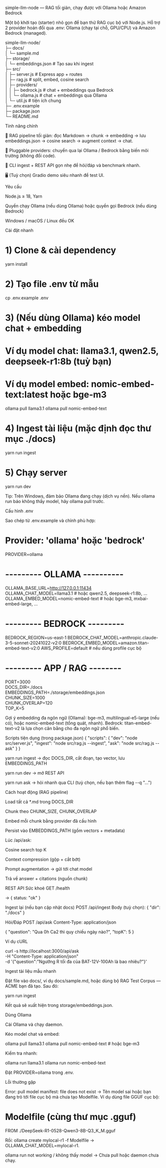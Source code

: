 simple-llm-node — RAG tối giản, chạy được với Ollama hoặc Amazon Bedrock

Một bộ khởi tạo (starter) nhỏ gọn để bạn thử RAG cục bộ với Node.js.
Hỗ trợ 2 provider hoán đổi qua .env: Ollama (chạy tại chỗ, GPU/CPU) và Amazon Bedrock (managed).

simple-llm-node/<br />
├─ docs/<br />
│  └─ sample.md<br />
├─ storage/<br />
│  └─ embeddings.json            # Tạo sau khi ingest<br />
├─ src/<br />
│  ├─ server.js                  # Express app + routes<br />
│  ├─ rag.js                     # split, embed, cosine search<br />
│  ├─ providers/<br />
│  │  ├─ bedrock.js              # chat + embeddings qua Bedrock<br />
│  │  └─ ollama.js               # chat + embeddings qua Ollama<br />
│  └─ util.js                    # tiện ích chung<br />
├─ .env.example<br />
├─ package.json<br />
└─ README.md<br />

Tính năng chính

🔁 RAG pipeline tối giản: đọc Markdown → chunk → embedding → lưu embeddings.json → cosine search → augment context → chat.

🔌 Pluggable providers: chuyển qua lại Ollama / Bedrock bằng biến môi trường (không đổi code).

🧪 CLI ingest + REST API gọn nhẹ để hỏi/đáp và benchmark nhanh.

🖥️ (Tuỳ chọn) Gradio demo siêu nhanh để test UI.

Yêu cầu

Node.js ≥ 18, Yarn

Quyền chạy Ollama (nếu dùng Ollama) hoặc quyền gọi Bedrock (nếu dùng Bedrock)

Windows / macOS / Linux đều OK

Cài đặt nhanh
# 1) Clone & cài dependency
yarn install

# 2) Tạo file .env từ mẫu
cp .env.example .env

# 3) (Nếu dùng Ollama) kéo model chat + embedding
#   Ví dụ model chat: llama3.1, qwen2.5, deepseek-r1:8b (tuỳ bạn)
#   Ví dụ model embed: nomic-embed-text:latest hoặc bge-m3
ollama pull llama3.1
ollama pull nomic-embed-text

# 4) Ingest tài liệu (mặc định đọc thư mục ./docs)
yarn run ingest

# 5) Chạy server
yarn run dev


Tip: Trên Windows, đảm bảo Ollama đang chạy (dịch vụ nền). Nếu ollama run báo không thấy model, hãy ollama pull <model> trước.

Cấu hình .env

Sao chép từ .env.example và chỉnh phù hợp:

# Provider: 'ollama' hoặc 'bedrock'
PROVIDER=ollama

# --------- OLLAMA ----------
OLLAMA_BASE_URL=http://127.0.0.1:11434<br />
OLLAMA_CHAT_MODEL=llama3.1         # hoặc qwen2.5, deepseek-r1:8b, ...<br />
OLLAMA_EMBED_MODEL=nomic-embed-text # hoặc bge-m3, mxbai-embed-large, ...<br />

# --------- BEDROCK ---------
BEDROCK_REGION=us-east-1
BEDROCK_CHAT_MODEL=anthropic.claude-3-5-sonnet-20241022-v2:0
BEDROCK_EMBED_MODEL=amazon.titan-embed-text-v2:0
AWS_PROFILE=default                 # nếu dùng profile cục bộ

# --------- APP / RAG --------
PORT=3000<br />
DOCS_DIR=./docs<br />
EMBEDDINGS_PATH=./storage/embeddings.json<br />
CHUNK_SIZE=1000<br />
CHUNK_OVERLAP=120<br />
TOP_K=5<br />


Gợi ý embedding đa ngôn ngữ (Ollama): bge-m3, multilingual-e5-large (nếu có), hoặc nomic-embed-text (tổng quát, nhanh).
Bedrock: titan-embed-text-v2 là lựa chọn cân bằng cho đa ngôn ngữ phổ biến.

Scripts tiện dụng (trong package.json)
{
  "scripts": {
    "dev": "node src/server.js",
    "ingest": "node src/rag.js --ingest",
    "ask": "node src/rag.js --ask"
  }
}


yarn run ingest → đọc DOCS_DIR, cắt đoạn, tạo vector, lưu EMBEDDINGS_PATH

yarn run dev → mở REST API

yarn run ask → hỏi nhanh qua CLI (tuỳ chọn, nếu bạn thêm flag --q "...")

Cách hoạt động (RAG pipeline)

Load tất cả *.md trong DOCS_DIR

Chunk theo CHUNK_SIZE, CHUNK_OVERLAP

Embed mỗi chunk bằng provider đã cấu hình

Persist vào EMBEDDINGS_PATH (gồm vectors + metadata)

Lúc /api/ask:

Cosine search top K

Context compression (gộp + cắt bớt)

Prompt augmentation → gửi tới chat model

Trả về answer + citations (nguồn chunk)

REST API
Sức khoẻ
GET /health


→ { status: "ok" }

Ingest lại (nếu bạn cập nhật docs)
POST /api/ingest
Body (tuỳ chọn): { "dir": "./docs" }

Hỏi/Đáp
POST /api/ask
Content-Type: application/json

{
  "question": "Qua 0h Ca2 thì quy chiếu ngày nào?",
  "topK": 5
}


Ví dụ cURL

curl -s http://localhost:3000/api/ask \
  -H "Content-Type: application/json" \
  -d '{"question":"Ngưỡng R tối đa của BAT-12V-100Ah là bao nhiêu?"}'

Ingest tài liệu mẫu nhanh

Đặt file vào docs/, ví dụ docs/sample.md, hoặc dùng bộ RAG Test Corpus — ACME bạn đã tạo.
Sau đó:

yarn run ingest


Kết quả sẽ xuất hiện trong storage/embeddings.json.

Dùng Ollama

Cài Ollama và chạy daemon.

Kéo model chat và embed:

ollama pull llama3.1
ollama pull nomic-embed-text    # hoặc bge-m3


Kiểm tra nhanh:

ollama run llama3.1
ollama run nomic-embed-text


Đặt PROVIDER=ollama trong .env.

Lỗi thường gặp

Error: pull model manifest: file does not exist → Tên model sai hoặc bạn đang trỏ tới file cục bộ mà chưa tạo Modelfile.
Ví dụ dùng file GGUF cục bộ:

# Modelfile (cùng thư mục .gguf)
FROM ./DeepSeek-R1-0528-Qwen3-8B-Q3_K_M.gguf


Rồi: ollama create mylocal-r1 -f Modelfile → OLLAMA_CHAT_MODEL=mylocal-r1.

ollama run not working / không thấy model → Chưa pull hoặc daemon chưa chạy.